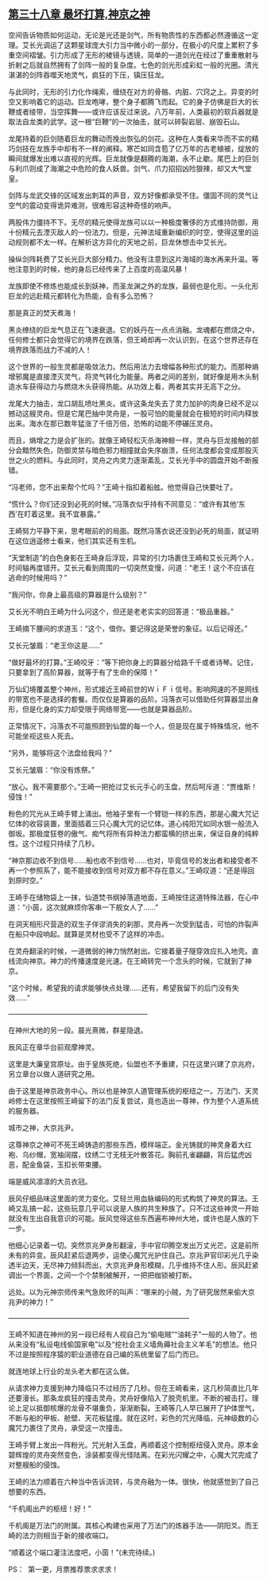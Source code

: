 ## [第三十八章 最坏打算,神京之神](https://www.xxbiquge.com/11_11207/9024516.html)


  空间告诉物质如何运动，无论是光还是剑气，所有物质性的东西都必然遵循这一定理。艾长光调运了这颗星球庞大引力当中微小的一部分，在极小的尺度上累积了多重空间褶皱。引力形成了无形的棱镜与透镜，简单的一道剑光在经过了重重散射与折射之后就自然拥有了剑阵一般的复杂度。七色的剑光形成彩虹一般的光圈。清光湛湛的剑阵吞噬天地灵气，疯狂的下压，镇压狂龙。

  与此同时，无形的引力化作绳索，缠绕在对方的骨骼、内脏、穴窍之上。异变的时空又影响着它的运动。巨龙咆哮，整个身子都腾飞而起。它的身子仿佛是巨大的长鞭或者绫带，当空挥舞——或许应该反过来说。八万年前，人类最初的软兵器就是取法自龙类的武学。这一根“巨鞭”的一次抽击，就可以碎裂岩层、崩毁石山。

  龙尾持着的巨剑随着巨龙的舞动而挽出恢弘的剑花。这种在人类看来华而不实的精巧剑技在龙族手中却有不一样的阐释。寒芒如同含苞了亿万年的古老植被，绽放的瞬间就爆发出难以直视的光辉。巨龙就像是翻腾的海潮，永不止歇。尾巴上的巨剑与利爪则成了海潮之中危险的食人妖兽。剑气、爪力招招凶险狠辣，却又大气堂皇。

  剑阵与龙武交锋的区域发出刺耳的声音，双方好像都承受不住。僵固不同的灵气让空气的震动变得诡异难测，很难形容这种奇怪的响声。

  两股伟力僵持不下。无尽的精元使得龙族可以以一种极度奢侈的方式维持防御，用十份精元去湮灭敌人的一份法力。但是，元神法域重新编织的时空，使得这里的运动规则都不太一样。在解析这方异化的天地之前，巨龙休想击中艾长光。

  操纵剑阵耗费了艾长光巨大部分精力。他没有注意到这片海域的海水再来升温。等他注意到的时候，他的身后已经传来了上百度的高温风暴！

  龙族即使不修炼也能成长到妖神，而圣龙渊之外的龙族，最弱也是化形。一头化形巨龙的远赴精元都转化为热能，会有多么恐怖？

  那是真正的焚天煮海！

  黑炎缭绕的巨龙气息正在飞速衰退。它的妖丹在一点点消融。龙魂都在燃烧之中，任何修士都只会觉得它的境界在跌落，但王崎却再一次认识到，在这个世界还存在境界跌落而战力不减的人！

  这个世界的一般生灵都是吸敛法力。然后用法力去增幅各种形式的能力。而那种熵增邪魔是直接湮灭灵气，将灵气转化为能量。两者之间的差别，就好像是用木头制造水车获得动力与燃烧木头获得热能。从功效上看，两者其实并无高下之分。

  龙尾大力抽击，龙口胡乱喷吐黑炎。或许这条龙失去了灵力加护的肉身已经不足以撼动这艘灵舟。但是它尾巴抽中灵舟是，一股可怕的能量就会在极短的时间内释放出来。海水在那已数年猛涨了千倍万倍，恐怖的动能不停碾压灵舟。

  而且，熵增之力是会扩张的。就像王崎轻松灭杀海神鲸一样，灵舟与巨龙接触的部分会黯然失色，防御灵禁与暗色邪力相撞就会失序崩溃，任何法度都会变成那股灭世之火的燃料。与此同时，灵舟之内灵力逐渐紊乱，艾长光手中的圆盘开始不断报错。

  “冯老师，您不出来帮个忙吗？”王崎十指扣着船舷。他觉得自己快要吐了。

  “慌什么？你们还没到必死的时候。”冯落衣似乎持有不同意见：“或许有其他‘东西’在盯着这里。我不宜暴露。”

  王崎努力平静下来，思考眼前的的局面。既然冯落衣说还没到必死的局面，就证明在这位逍遥修士看来，他们其实还有生机。

  “天堂制造”的白色身影在王崎身后浮现，异常的引力场裹住王崎和艾长元两个人，时间轴再度错开。艾长元看到周围的一切突然变慢，问道：“老王！这个不应该在逃命的时候用吗？”

  “我问你，你身上最高级的算器是什么级别？”

  艾长光不明白王崎为什么问这个，但还是老老实实的回答道：“极品重器。”

  王崎摘下腰间的求道玉：“这个，借你。要记得这是荣誉的象征。以后记得还。”

  艾长元皱眉：“老王你这是……”

  “做好最坏的打算。”王崎咬牙：“等下把你身上的算器分给路千千或者诗琴。记住，只要拿到了高阶算器，就等于有了生命的保障！”

  万仙幻境覆盖整个神州，形式接近王崎前世的ＷｉＦｉ信号。影响网速的不是网线的带宽也不是选择的套餐。而仅仅是算器的品阶。冯落衣可以借助任何算器显出身形，但是化身的实力却受限于网络带宽——也就是算器品阶。

  正常情况下，冯落衣不可能照顾到仙盟的每一个人，但是现在属于特殊情况，他不可能坐视这些人死去。

  “另外，能够将这个法盘给我吗？”

  艾长元皱眉：“你没有炼祭。”

  “放心。我不需要那个。”王崎一把抢过艾长元手心的玉盘，然后呵斥道：“贾维斯！侵蚀！”

  粉色的咒光从王崎手臂上涌出。他袖子里有一个臂铠一样的东西，那是心魔大咒记忆体的收容装置，里面插着三只心魔大咒的记忆体。道心纯阳咒如同水银一般流入御坂。那极度狂卷的傲气、痴气将所有异种法力都蛮横的挤出来，保证自身的纯粹性。这个过程只持续了几秒。

  “神京那边收不到信号……船也收不到信号……也对，毕竟信号的发出者和接受者不再一个参照系了，能不能接收到信号对双方都不存在意义。”王崎叹道：“还是得回到原时空。”

  王崎手在储物袋上一抹，仙道焚书纲掉落道地面，王崎按住这道特殊法器，在心中道：“小茵，这次就麻烦你客串一下舰女人了……”

  在洞天相形尺营造的双生子佯谬消失的刹那，灵舟再一次受到猛击，可怕的炸裂声在船只中段响起。就算是灵材也受不了这样的冲击。

  在灵舟翻滚的时候，一道微弱的神力悄然射出。它接着量子隧穿效应扎入地壳。直线流向神京。神力的传播速度是光速。在王崎转完一个念头的时候，它就到了神京。

  “这个时候，希望我的请求能够快点处理……还有，希望我留下的后门没有失效……”

  ————————————————————

  在神州大地的另一段。晨光熹微，群星隐退。

  辰风正在章华台前观摩神灵。

  这里是大廉皇宫原址。由于皇族死绝，仙盟也不予重建，只在这里兴建了京兆府，另立章台以做人道研究之用。

  由于这里是神京政务中心。所以也是神京人道管理系统的枢纽之一。万法门、天灵岭修士在这里按照王崎留下的法门反复尝试，竟也造出一尊神，作为整个人道系统的服务器。

  城市之神，大京兆尹。

  这尊神京之神可不死王崎铸造的那些东西，模样端正。金光铸就的神灵身着大红袍、乌纱帽，宽袖阔摆，纹绣二寸无枝无叶散答花。胸前孔雀翩翩，背后猛虎凶恶，配金鱼袋，玉扣长带束腰。

  端是威风凛凛的大员衣冠。

  辰风仔细品味这里面的灵力变化。艾轻兰用血脉编码的形式构筑了神灵的算法。王崎又乱搞一起，这些玩意几乎可以说是人族的共生种族了。只不过这些神灵一开始就没有生出自我意识的可能。辰风觉得这些东西遍布神州大地，或许也是人族的下一步。

  他细心记录着一切。突然京兆尹身形翻滚，手中官印腾空发出万丈光芒。这是前所未有的异变。辰风赶紧后退两步，运使心魔咒光护住自己。京兆尹官印彩光几乎染透半边天，无尽神力倾斜而出，大京兆尹身形模糊，几乎维持不住人形。辰风赶紧调出一个界面，之间一个个禁制被解开，一把把枷锁被打断。

  远处。以为元神宗师传来气急败坏的叫声：“哪来的小贼，为了研究居然来偷大京兆尹的神力！”

  ——————————————————————————

  王崎不知道在神州的另一段已经有人视自己为“偷电贼”“油耗子”一般的人物了。他从来没有“私设电线偷国家电”以及“挖社会主义墙角薅社会主义羊毛”的想法。他只不过是按照程序猿的职业道德在自己编的系统里留了后门而已。

  就连地球上行业的龙头老大都在这么做。

  从请求神力支援到神力降临只不过经历了几秒。但在王崎看来，这几秒简直比几年还要漫长。那条龙疯狂的撞击灵舟，灵舟好像陷入了脱壳机里。不断的被击打。理论上足以抵御核爆的龙骨不堪重负，渐渐断裂。王崎等几人早已展开了护体罡气，不断与船的甲板、舱壁、天花板猛撞。就在这时，彩色的咒光降临，元神级数的心魔咒力裹住了灵舟，承受这一次撞击。

  王崎手臂上发出一阵粉光。咒光射入玉盘，再顺着这个控制枢纽侵入灵舟。原本金碧辉煌的灵舟突然变色，涂装都变得光怪陆离。在彩光闪耀之中，心魔大咒完成了对整艘船的侵蚀。

  王崎的法力顺着在六种当中告诉流转，与灵舟融为一体。很快，他就感觉到了自己想要的东西。

  “千机阁出产的枢纽！好！”

  千机阁是万法门的附属。其核心构建也采用了万法门的炼器手法——阴阳爻。而王崎的法力则相当于新的接收端口。

  “顺着这个端口灌注法度吧，小茵！”(未完待续。)

  PS：  第一更，月票推荐票求求求！
